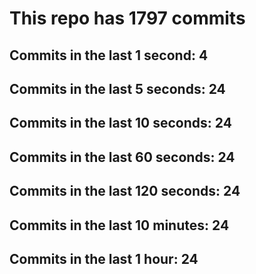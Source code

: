 # This repo has 1797 commits

## Commits in the last 1 second: 4
## Commits in the last 5 seconds: 24
## Commits in the last 10 seconds: 24
## Commits in the last 60 seconds: 24
## Commits in the last 120 seconds: 24
## Commits in the last 10 minutes: 24
## Commits in the last 1 hour: 24
